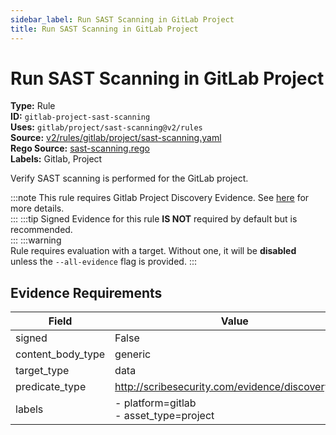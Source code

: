 ```yaml
---
sidebar_label: Run SAST Scanning in GitLab Project
title: Run SAST Scanning in GitLab Project
---  
```

# Run SAST Scanning in GitLab Project  
**Type:** Rule  
**ID:** `gitlab-project-sast-scanning`  
**Uses:** `gitlab/project/sast-scanning@v2/rules`  
**Source:** [v2/rules/gitlab/project/sast-scanning.yaml](https://github.com/scribe-public/sample-policies/blob/main/v2/rules/gitlab/project/sast-scanning.yaml)  
**Rego Source:** [sast-scanning.rego](https://github.com/scribe-public/sample-policies/blob/main/v2/rules/gitlab/project/sast-scanning.rego)  
**Labels:** Gitlab, Project  

Verify SAST scanning is performed for the GitLab project.

:::note 
This rule requires Gitlab Project Discovery Evidence. See [here](https://deploy-preview-299--scribe-security.netlify.app/docs/platforms/discover#gitlab-discovery) for more details.  
::: 
:::tip 
Signed Evidence for this rule **IS NOT** required by default but is recommended.  
::: 
:::warning  
Rule requires evaluation with a target. Without one, it will be **disabled** unless the `--all-evidence` flag is provided.
::: 

## Evidence Requirements  
| Field | Value |
|-------|-------|
| signed | False |
| content_body_type | generic |
| target_type | data |
| predicate_type | http://scribesecurity.com/evidence/discovery/v0.1 |
| labels | - platform=gitlab<br/>- asset_type=project |


